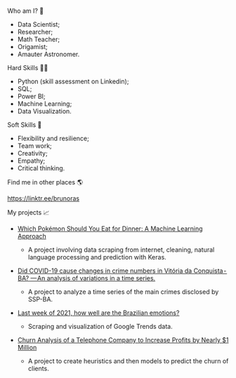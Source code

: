 Who am I? 👦

- Data Scientist;
- Researcher;
- Math Teacher;
- Origamist;
- Amauter Astronomer.

Hard Skills 👩‍💻
- Python (skill assessment on Linkedin);
- SQL;
- Power BI;
- Machine Learning;
- Data Visualization.

Soft Skills 🕺
- Flexibility and resilience;
- Team work;
- Creativity;
- Empathy;
- Critical thinking.

Find me in other places 🌎

https://linktr.ee/brunoras

My projects 📈
- [Which Pokémon Should You Eat for Dinner: A Machine Learning Approach](https://brunoras.medium.com/qual-pok%C3%A9mon-voc%C3%AA-deve-comer-no-seu-jantar-uma-abordagem-com-machine-learning-a08203e5c72f)
   - A project involving data scraping from internet, cleaning, natural language processing and prediction with Keras.

- [Did COVID-19 cause changes in crime numbers in Vitória da Conquista - BA? — An analysis of variations in a time series.](https://brunoras.medium.com/a-covid-19-causou-mudan%C3%A7as-nos-n%C3%BAmeros-de-criminalidade-em-vit%C3%B3ria-da-conquista-ba-f8c40236c680?p=f8c40236c680)
   - A project to analyze a time series of the main crimes disclosed by SSP-BA.

- [Last week of 2021, how well are the Brazilian emotions?](https://brunoras.medium.com/%C3%BAltima-semana-de-2021-como-andam-as-emo%C3%A7%C3%B5es-do-brasileiro-eb32a7cdff5a?p=eb32a7cdff5a)
   - Scraping and visualization of Google Trends data.

- [Churn Analysis of a Telephone Company to Increase Profits by Nearly $1 Million](https://brunoras.medium.com/churn-analysis-of-a-telephone-company-to-increase-profits-by-nearly-1-million-7755e3b17e96)
   - A project to create heuristics and then models to predict the churn of clients.


<!---
brunoras/brunoras is a ✨ special ✨ repository because its `README.md` (this file) appears on your GitHub profile.
You can click the Preview link to take a look at your changes.
--->
